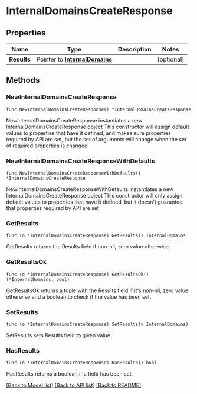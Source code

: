 # InternalDomainsCreateResponse

## Properties

Name | Type | Description | Notes
------------ | ------------- | ------------- | -------------
**Results** | Pointer to [**InternalDomains**](InternalDomains.md) |  | [optional] 

## Methods

### NewInternalDomainsCreateResponse

`func NewInternalDomainsCreateResponse() *InternalDomainsCreateResponse`

NewInternalDomainsCreateResponse instantiates a new InternalDomainsCreateResponse object
This constructor will assign default values to properties that have it defined,
and makes sure properties required by API are set, but the set of arguments
will change when the set of required properties is changed

### NewInternalDomainsCreateResponseWithDefaults

`func NewInternalDomainsCreateResponseWithDefaults() *InternalDomainsCreateResponse`

NewInternalDomainsCreateResponseWithDefaults instantiates a new InternalDomainsCreateResponse object
This constructor will only assign default values to properties that have it defined,
but it doesn't guarantee that properties required by API are set

### GetResults

`func (o *InternalDomainsCreateResponse) GetResults() InternalDomains`

GetResults returns the Results field if non-nil, zero value otherwise.

### GetResultsOk

`func (o *InternalDomainsCreateResponse) GetResultsOk() (*InternalDomains, bool)`

GetResultsOk returns a tuple with the Results field if it's non-nil, zero value otherwise
and a boolean to check if the value has been set.

### SetResults

`func (o *InternalDomainsCreateResponse) SetResults(v InternalDomains)`

SetResults sets Results field to given value.

### HasResults

`func (o *InternalDomainsCreateResponse) HasResults() bool`

HasResults returns a boolean if a field has been set.


[[Back to Model list]](../README.md#documentation-for-models) [[Back to API list]](../README.md#documentation-for-api-endpoints) [[Back to README]](../README.md)


